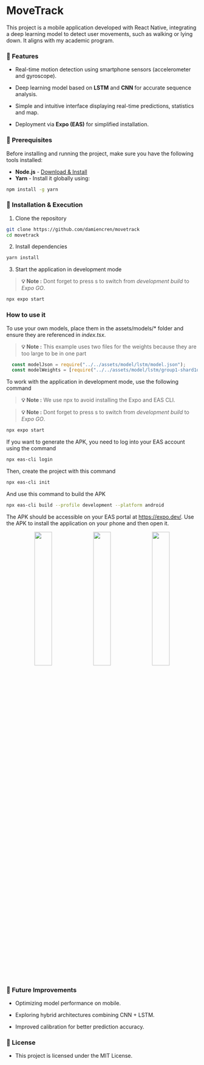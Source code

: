 # MoveTrack

This project is a mobile application developed with React Native, integrating a deep learning model to detect user movements, such as walking or lying down. It aligns with my academic program.

### 📌 Features

- Real-time motion detection using smartphone sensors (accelerometer and gyroscope).

- Deep learning model based on **LSTM** and **CNN** for accurate sequence analysis.

- Simple and intuitive interface displaying real-time predictions, statistics and map.

- Deployment via **Expo (EAS)** for simplified installation.

### 📌 Prerequisites

Before installing and running the project, make sure you have the following tools installed:

- **Node.js** - [Download & Install](https://nodejs.org/)
- **Yarn** - Install it globally using:
```bash
npm install -g yarn
```

### 🚀 Installation & Execution

1. Clone the repository
```bash
git clone https://github.com/damiencren/movetrack
cd movetrack
```

2. Install dependencies

```bash
yarn install
```

3. Start the application in development mode

> **💡 Note :** Dont forget to press s to switch from *development build* to *Expo GO*.

```bash
npx expo start
```

### How to use it

To use your own models, place them in the assets/models/* folder and ensure they are referenced in *index.tsx*. 
> **💡 Note :** This example uses two files for the weights because they are too large to be in one part

```typescript
  const modelJson = require("../../assets/model/lstm/model.json");
  const modelWeights = [require("../../assets/model/lstm/group1-shard1of2.bin"),require("../../assets/model/lstm/group1-shard2of2.bin"),];
```

To work with the application in development mode, use the following command

> **💡 Note :** We use npx to avoid installing the Expo and EAS CLI.

> **💡 Note :** Dont forget to press s to switch from *development build* to *Expo GO*.

```bash
npx expo start
```
If you want to generate the APK, you need to log into your EAS account using the command
```bash
npx eas-cli login
```
Then, create the project with this command
```bash
npx eas-cli init
```
And use this command to build the APK
```bash
npx eas-cli build --profile development --platform android 
```
The APK should be accessible on your EAS portal at https://expo.dev/. Use the APK to install the application on your phone and then open it.

<p align="center">
  <img src="docs/screen1.jpg" width="30%" />
  <img src="docs/screen2.jpg" width="30%" />
  <img src="docs/screen3.jpg" width="30%" />
</p>

### 📌 Future Improvements

- Optimizing model performance on mobile.

- Exploring hybrid architectures combining CNN + LSTM.

- Improved calibration for better prediction accuracy.

### 📜 License

- This project is licensed under the MIT License.
